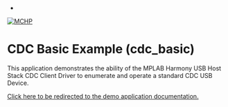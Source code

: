 -

[![MCHP](https://www.microchip.com/ResourcePackages/Microchip/assets/dist/images/logo.png)](https://www.microchip.com)

# CDC Basic Example (cdc_basic)

This application demonstrates the ability of the MPLAB Harmony USB Host Stack CDC Client Driver to enumerate and operate a standard CDC USB Device. 

[Click here to be redirected to the demo application documentation.](../../docs/docs_md/GUID-33CDA167-6389-4F4C-8831-2962F864C071.md)
